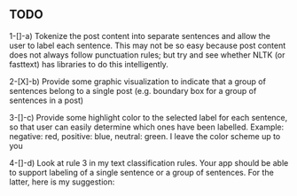 ## TODO

1-[]-a) Tokenize the post content into separate sentences and allow the user to label each sentence. This may not be so easy because post content does not always follow punctuation rules; but try and see whether NLTK (or fasttext) has libraries to do this intelligently.

2-[X]-b) Provide some graphic visualization to indicate that a group of sentences belong to a single post (e.g. boundary box for a group of sentences in a post)

3-[]-c) Provide some highlight color to the selected label for each sentence, so that user can easily determine which ones have been labelled. Example: negative: red, positive: blue, neutral: green. I leave the color scheme up to you

4-[]-d) Look at rule 3 in my text classification rules. Your app should be able to support labeling of a single sentence or a group of sentences. For the latter, here is my suggestion:
